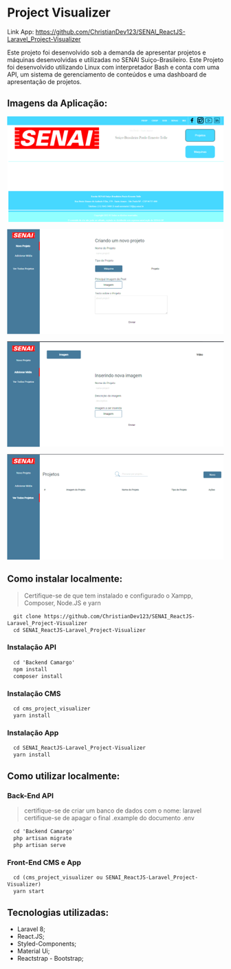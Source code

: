# Project Visualizer

Link App: <https://github.com/ChristianDev123/SENAI_ReactJS-Laravel_Project-Visualizer>

Este projeto foi desenvolvido sob a demanda de apresentar projetos e máquinas desenvolvidas e utilizadas no SENAI Suiço-Brasileiro. Este Projeto foi desenvolvido utilizando Linux com interpretador Bash e conta com uma API, um sistema de gerenciamento de conteúdos e uma dashboard de apresentação de projetos.

## Imagens da Aplicação:

![Home App](https://github.com/ChristianDev123/SENAI_ReactJS-Laravel_Project-Visualizer/blob/main/SENAI%20Visualizer/App.png)

![Home CMS](https://github.com/ChristianDev123/SENAI_ReactJS-Laravel_Project-Visualizer/blob/main/SENAI%20Visualizer/CMS.png)

![CMS Page 2](https://github.com/ChristianDev123/SENAI_ReactJS-Laravel_Project-Visualizer/blob/main/SENAI%20Visualizer/CMS2.png)

![CMS Page 3](https://github.com/ChristianDev123/SENAI_ReactJS-Laravel_Project-Visualizer/blob/main/SENAI%20Visualizer/CMS3.png)


## Como instalar localmente:

> Certifique-se de que tem instalado e configurado o Xampp, Composer, Node.JS e yarn

```CMD
  git clone https://github.com/ChristianDev123/SENAI_ReactJS-Laravel_Project-Visualizer
  cd SENAI_ReactJS-Laravel_Project-Visualizer
```

### Instalação API

```CMD
  cd 'Backend Camargo'
  npm install
  composer install
```

### Instalação CMS

```CMD
  cd cms_project_visualizer
  yarn install
```

### Instalação App

```CMD
  cd SENAI_ReactJS-Laravel_Project-Visualizer
  yarn install
```

## Como utilizar localmente:

### Back-End API
> certifique-se de criar um banco de dados com o nome: laravel
> certifique-se de apagar o final .example do documento .env

```CMD
  cd 'Backend Camargo'
  php artisan migrate
  php artisan serve
```

### Front-End CMS e App

```CMD
  cd (cms_project_visualizer ou SENAI_ReactJS-Laravel_Project-Visualizer)
  yarn start
```

## Tecnologias utilizadas:

- Laravel 8;
- React.JS;
- Styled-Components;
- Material Ui;
- Reactstrap - Bootstrap;